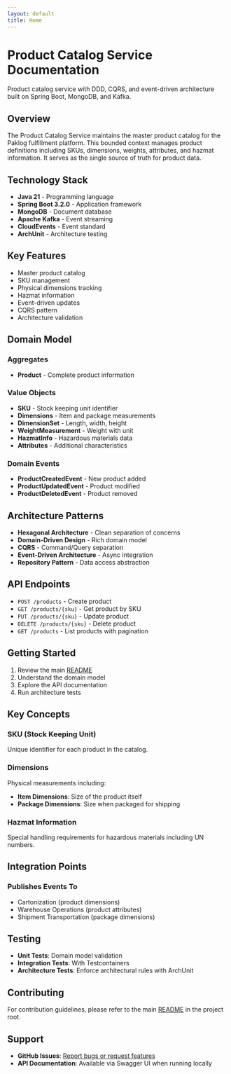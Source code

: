 ```yaml
---
layout: default
title: Home
---
```


# Product Catalog Service Documentation

Product catalog service with DDD, CQRS, and event-driven architecture built on Spring Boot, MongoDB, and Kafka.

## Overview

The Product Catalog Service maintains the master product catalog for the Paklog fulfillment platform. This bounded context manages product definitions including SKUs, dimensions, weights, attributes, and hazmat information. It serves as the single source of truth for product data.

## Technology Stack

- **Java 21** - Programming language
- **Spring Boot 3.2.0** - Application framework
- **MongoDB** - Document database
- **Apache Kafka** - Event streaming
- **CloudEvents** - Event standard
- **ArchUnit** - Architecture testing

## Key Features

- Master product catalog
- SKU management
- Physical dimensions tracking
- Hazmat information
- Event-driven updates
- CQRS pattern
- Architecture validation

## Domain Model

### Aggregates
- **Product** - Complete product information

### Value Objects
- **SKU** - Stock keeping unit identifier
- **Dimensions** - Item and package measurements
- **DimensionSet** - Length, width, height
- **WeightMeasurement** - Weight with unit
- **HazmatInfo** - Hazardous materials data
- **Attributes** - Additional characteristics

### Domain Events
- **ProductCreatedEvent** - New product added
- **ProductUpdatedEvent** - Product modified
- **ProductDeletedEvent** - Product removed

## Architecture Patterns

- **Hexagonal Architecture** - Clean separation of concerns
- **Domain-Driven Design** - Rich domain model
- **CQRS** - Command/Query separation
- **Event-Driven Architecture** - Async integration
- **Repository Pattern** - Data access abstraction

## API Endpoints

- `POST /products` - Create product
- `GET /products/{sku}` - Get product by SKU
- `PUT /products/{sku}` - Update product
- `DELETE /products/{sku}` - Delete product
- `GET /products` - List products with pagination

## Getting Started

1. Review the main [README](../README.md)
2. Understand the domain model
3. Explore the API documentation
4. Run architecture tests

## Key Concepts

### SKU (Stock Keeping Unit)
Unique identifier for each product in the catalog.

### Dimensions
Physical measurements including:
- **Item Dimensions**: Size of the product itself
- **Package Dimensions**: Size when packaged for shipping

### Hazmat Information
Special handling requirements for hazardous materials including UN numbers.

## Integration Points

### Publishes Events To
- Cartonization (product dimensions)
- Warehouse Operations (product attributes)
- Shipment Transportation (package dimensions)

## Testing

- **Unit Tests**: Domain model validation
- **Integration Tests**: With Testcontainers
- **Architecture Tests**: Enforce architectural rules with ArchUnit

## Contributing

For contribution guidelines, please refer to the main [README](../README.md) in the project root.

## Support

- **GitHub Issues**: [Report bugs or request features](https://github.com/paklog/product-catalog/issues)
- **API Documentation**: Available via Swagger UI when running locally
